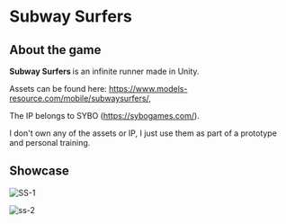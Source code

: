 <div class="col-10 mx-auto">
    <div class="row">
        <h1 class="mx-auto mt-5">
            Subway Surfers
        </h1>
    </div>
</div>

## About the game
<strong> Subway Surfers </strong> is an infinite runner made in Unity.

Assets can be found here: https://www.models-resource.com/mobile/subwaysurfers/,

The IP belongs to SYBO (https://sybogames.com/).


I don't own any of the assets or IP, I just use them as part of a prototype and personal training.

## Showcase

![SS-1](https://github.com/AlanCebohin/subway-surfers/assets/19630708/7439cfec-24d1-4714-b554-7c0884c4decb)


![ss-2](https://github.com/AlanCebohin/subway-surfers/assets/19630708/9dc0b84e-83f8-4aee-8c52-5e04412ea543)
